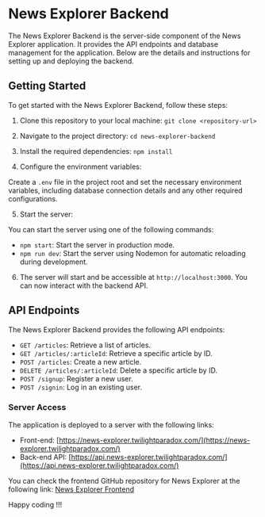 # News Explorer Backend

The News Explorer Backend is the server-side component of the News Explorer application. It provides the API endpoints and database management for the application. Below are the details and instructions for setting up and deploying the backend.

## Getting Started

To get started with the News Explorer Backend, follow these steps:

1. Clone this repository to your local machine:
   `git clone <repository-url>`

2. Navigate to the project directory:
   `cd news-explorer-backend`

3. Install the required dependencies:
   `npm install`

4. Configure the environment variables:

Create a `.env` file in the project root and set the necessary environment variables, including database connection details and any other required configurations.

5. Start the server:

You can start the server using one of the following commands:

- `npm start`: Start the server in production mode.
- `npm run dev`: Start the server using Nodemon for automatic reloading during development.

6. The server will start and be accessible at `http://localhost:3000`. You can now interact with the backend API.

## API Endpoints

The News Explorer Backend provides the following API endpoints:

- `GET /articles`: Retrieve a list of articles.
- `GET /articles/:articleId`: Retrieve a specific article by ID.
- `POST /articles`: Create a new article.
- `DELETE /articles/:articleId`: Delete a specific article by ID.
- `POST /signup`: Register a new user.
- `POST /signin`: Log in an existing user.

### Server Access

The application is deployed to a server with the following links:

- Front-end: [https://news-explorer.twilightparadox.com/](https://news-explorer.twilightparadox.com/)
- Back-end API: [https://api.news-explorer.twilightparadox.com/](https://api.news-explorer.twilightparadox.com/)

You can check the frontend GitHub repository for News Explorer at the following link: [News Explorer Frontend](https://github.com/SalmanDMA/news-explorer-frontend)

Happy coding !!!
